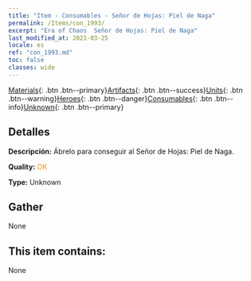 ```yaml
---
title: "Item - Consumables - Señor de Hojas: Piel de Naga"
permalink: /Items/con_1993/
excerpt: "Era of Chaos  Señor de Hojas: Piel de Naga"
last_modified_at: 2021-03-25
locale: es
ref: "con_1993.md"
toc: false
classes: wide
---
```

 [Materials](/es/Items/){: .btn .btn--primary}[Artifacts](/es/Items/Artifacts/){: .btn .btn--success}[Units](/es/Items/Units/){: .btn .btn--warning}[Heroes](/es/Items/Heroes/){: .btn .btn--danger}[Consumables](/es/Items/Consumables/){: .btn .btn--info}[Unknown](/es/Items/Unknown/){: .btn .btn--primary}

## Detalles
 **Descripción:** Ábrelo para conseguir al Señor de Hojas: Piel de Naga.

 **Quality:** <span style="color: #FF8C00">OK</span>

 **Type:** Unknown

## Gather

  None

## This item contains:

  None

